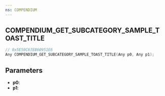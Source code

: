 ```yaml
---
ns: COMPENDIUM
---
```

## COMPENDIUM_GET_SUBCATEGORY_SAMPLE_TOAST_TITLE

```c
// 0x5E50C67EB60951E6
Any COMPENDIUM_GET_SUBCATEGORY_SAMPLE_TOAST_TITLE(Any p0, Any p1);
```

## Parameters
* **p0**:
* **p1**:
